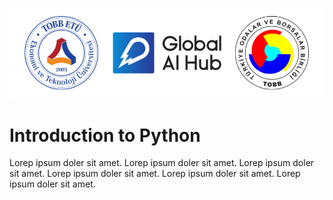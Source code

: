 ![](assets/tobb_gaih.png)

# Introduction to Python
Lorep ipsum doler sit amet. Lorep ipsum doler sit amet. Lorep ipsum doler sit amet. Lorep ipsum doler sit amet. Lorep ipsum doler sit amet. Lorep ipsum doler sit amet.


